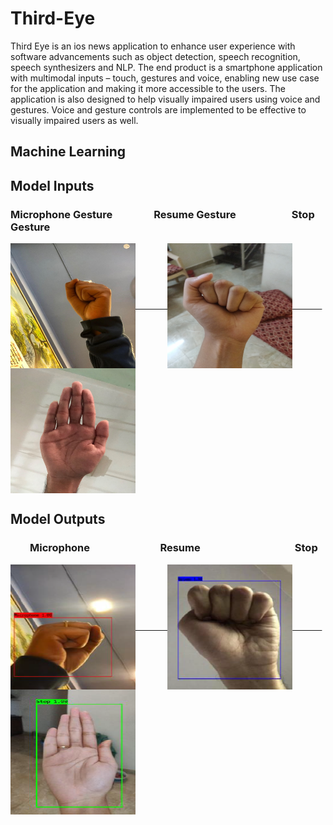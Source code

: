 # Third-Eye
Third Eye is an ios news application to enhance user experience with software advancements such as object detection, speech recognition, speech synthesizers and NLP. The end product is a smartphone application with multimodal inputs – touch, gestures and voice, enabling new use case for the application and making it more accessible to the users. The application is also designed to help visually impaired users using voice and gestures. Voice and gesture controls are implemented to be effective to visually impaired users as well.


<h2>Machine Learning<h2>


<h2>Model Inputs</h2>

  
  <h3> Microphone Gesture  &nbsp; &nbsp; &nbsp; &nbsp; &nbsp; &nbsp; &nbsp; &nbsp;  Resume Gesture  &nbsp; &nbsp; &nbsp; &nbsp; &nbsp; &nbsp; &nbsp; &nbsp; &nbsp; &nbsp;  &nbsp;  Stop Gesture</h3>
<a href="url"><img caption="Microphone" src="https://github.com/natk27/Third-Eye/blob/main/Gestures%20Images/Microphone_gesture.jpg" align="center" height="200" width="200" > &nbsp; &nbsp; &nbsp; &nbsp; &nbsp; &nbsp; 
  <img src="https://github.com/natk27/Third-Eye/blob/main/Gestures%20Images/Resume_gesture.jpg" align="center" height="200" width="200" >  &nbsp; &nbsp; &nbsp; &nbsp; &nbsp; &nbsp; 
  <img src="https://github.com/natk27/Third-Eye/blob/main/Gestures%20Images/Stop_gesture.jpg" align="center" height="200" width="200" >
 </a>


 
<h2>Model Outputs</h2>
  <h3>  &nbsp; &nbsp; &nbsp; &nbsp; Microphone  &nbsp; &nbsp; &nbsp; &nbsp; &nbsp; &nbsp; &nbsp; &nbsp; &nbsp; &nbsp; &nbsp; &nbsp; &nbsp; &nbsp; Resume  &nbsp; &nbsp; &nbsp; &nbsp; &nbsp; &nbsp; &nbsp; &nbsp; &nbsp; &nbsp; &nbsp; &nbsp; &nbsp; &nbsp; &nbsp; &nbsp;  &nbsp; &nbsp; &nbsp;  Stop </h3>
  <a href="url"><img caption="Microphone" src="https://github.com/natk27/Third-Eye/blob/main/Hand%20Gesture%20Outputs/Microphone.png" align="center" height="200" width="200" > &nbsp; &nbsp; &nbsp; &nbsp; &nbsp; &nbsp; 
  <img src="https://github.com/natk27/Third-Eye/blob/main/Hand%20Gesture%20Outputs/Resume.png" align="center" height="200" width="200" >  &nbsp; &nbsp; &nbsp; &nbsp; &nbsp; &nbsp; 
  <img src="https://github.com/natk27/Third-Eye/blob/main/Hand%20Gesture%20Outputs/stop.png" align="center" height="200" width="200" >
 </a>

  


